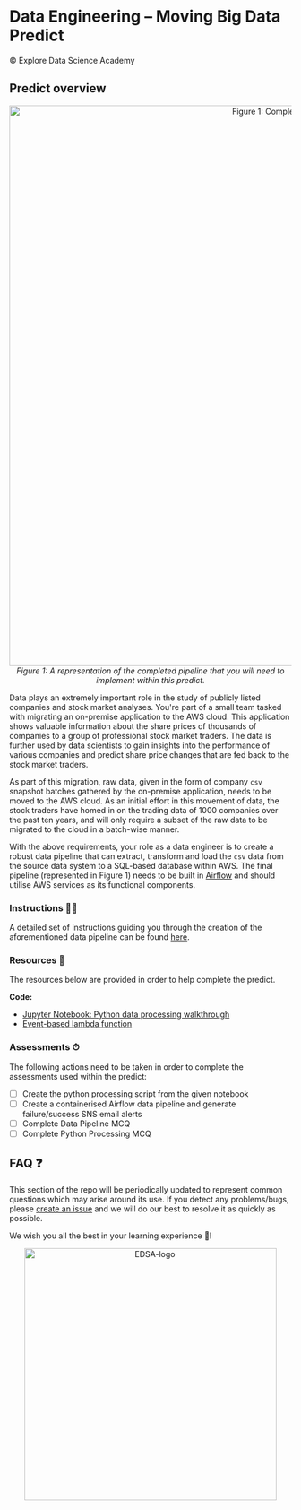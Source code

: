# Data Engineering – Moving Big Data Predict 
© Explore Data Science Academy

## Predict overview


<p align='center'>
     <img src="figs/end-to-end-pipeline.jpg"
     alt='Figure 1: Completed data pipeline'
     width=1000px/>
     <br>
     <em>Figure 1: A representation of the completed pipeline that you will need to implement within this predict.</em>
</p>

Data plays an extremely important role in the study of publicly listed companies and stock market analyses. You're part of a small team tasked with migrating an on-premise application to the AWS cloud. This application shows valuable information about the share prices of thousands of companies to a group of professional stock market traders. The data is further used by data scientists to gain insights into the performance of various companies and predict share price changes that are fed back to the stock market traders.

As part of this migration, raw data, given in the form of company `csv` snapshot batches gathered by the on-premise application, needs to be moved to the AWS cloud. As an initial effort in this movement of data, the stock traders have homed in on the trading data of 1000 companies over the past ten years, and will only require a subset of the raw data to be migrated to the cloud in a batch-wise manner.  

With the above requirements, your role as a data engineer is to create a robust data pipeline that can extract, transform and load the `csv` data from the source data system to a SQL-based database within AWS. The final pipeline (represented in Figure 1) needs to be built in [Airflow](https://airflow.apache.org/) and should utilise AWS services as its functional components. 

### Instructions 🧑‍🏫
A detailed set of instructions guiding you through the creation of the aforementioned data pipeline can be found [here](moving_big_data_predict_student_instructions.md).

### Resources 📕

The resources below are provided in order to help complete the predict.

**Code:**

- [Jupyter Notebook: Python data processing walkthrough](code/python_data_processing_walkthrough.ipynb)
- [Event-based lambda function](code/dag-lambda-trigger.py)

### Assessments ⏱
The following actions need to be taken in order to complete the assessments used within the predict:
- [ ] Create the python processing script from the given notebook
- [ ] Create a containerised Airflow data pipeline and generate failure/success SNS email alerts
- [ ] Complete Data Pipeline MCQ
- [ ] Complete Python Processing MCQ

## FAQ ❓

This section of the repo will be periodically updated to represent common questions which may arise around its use. If you detect any problems/bugs, please [create an issue](https://help.github.com/en/github/managing-your-work-on-github/creating-an-issue) and we will do our best to resolve it as quickly as possible.

We wish you all the best in your learning experience 🚀!

<p align='center'>
     <img src="figs/exploreai_academy.png"
     alt='EDSA-logo'
     width=450px/>
     <br>
</p>

